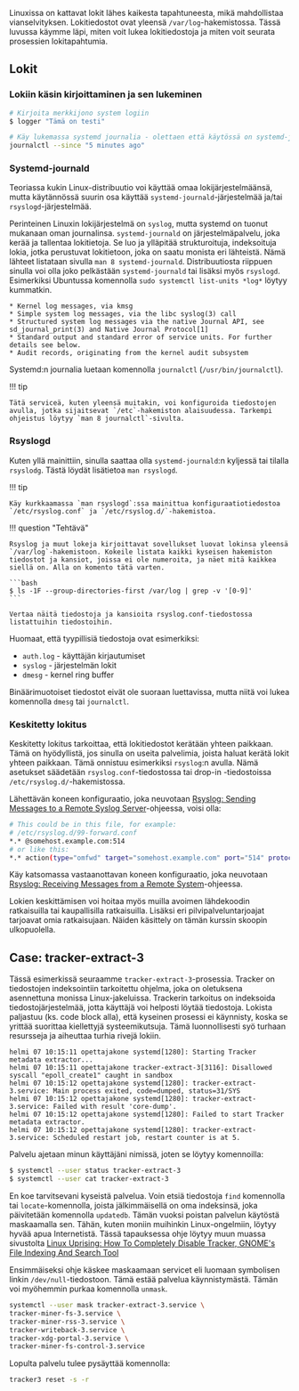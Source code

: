 Linuxissa on kattavat lokit lähes kaikesta tapahtuneesta, mikä mahdollistaa vianselvityksen. Lokitiedostot ovat yleensä `/var/log`-hakemistossa. Tässä luvussa käymme läpi, miten voit lukea lokitiedostoja ja miten voit seurata prosessien lokitapahtumia.

## Lokit

### Lokiin käsin kirjoittaminen ja sen lukeminen

```bash
# Kirjoita merkkijono system logiin
$ logger "Tämä on testi"

# Käy lukemassa systemd journalia - olettaen että käytössä on systemd-journald
journalctl --since "5 minutes ago"
```

### Systemd-journald

Teoriassa kukin Linux-distribuutio voi käyttää omaa lokijärjestelmäänsä, mutta käytännössä suurin osa käyttää `systemd-journald`-järjestelmää ja/tai `rsyslogd`-järjestelmää.

Perinteinen Linuxin lokijärjestelmä on `syslog`, mutta systemd on tuonut mukanaan oman journalinsa. `systemd-journald` on järjestelmäpalvelu, joka kerää ja tallentaa lokitietoja. Se luo ja ylläpitää strukturoituja, indeksoituja lokia, jotka perustuvat lokitietoon, joka on saatu monista eri lähteistä. Nämä lähteet listataan sivulla `man 8 systemd-journald`. Distribuutiosta riippuen sinulla voi olla joko pelkästään `systemd-journald` tai lisäksi myös `rsyslogd`. Esimerkiksi Ubuntussa komennolla `sudo systemctl list-units *log*` löytyy kummatkin.

    * Kernel log messages, via kmsg
    * Simple system log messages, via the libc syslog(3) call
    * Structured system log messages via the native Journal API, see sd_journal_print(3) and Native Journal Protocol[1]
    * Standard output and standard error of service units. For further details see below.
    * Audit records, originating from the kernel audit subsystem

Systemd:n journalia luetaan komennolla `journalctl` (`/usr/bin/journalctl`). 

!!! tip

    Tätä serviceä, kuten yleensä muitakin, voi konfiguroida tiedostojen avulla, jotka sijaitsevat `/etc`-hakemiston alaisuudessa. Tarkempi ohjeistus löytyy `man 8 journalctl`-sivulta.

### Rsyslogd

Kuten yllä mainittiin, sinulla saattaa olla `systemd-journald`:n kyljessä tai tilalla `rsyslodg`. Tästä löydät lisätietoa `man rsyslogd`.

!!! tip

    Käy kurkkaamassa `man rsyslogd`:ssa mainittua konfiguraatiotiedostoa `/etc/rsyslog.conf` ja `/etc/rsyslog.d/`-hakemistoa.


!!! question "Tehtävä"

    Rsyslog ja muut lokeja kirjoittavat sovellukset luovat lokinsa yleensä `/var/log`-hakemistoon. Kokeile listata kaikki kyseisen hakemiston tiedostot ja kansiot, joissa ei ole numeroita, ja näet mitä kaikkea siellä on. Alla on komento tätä varten.

    ```bash
    $ ls -1F --group-directories-first /var/log | grep -v '[0-9]'
    ```

    Vertaa näitä tiedostoja ja kansioita rsyslog.conf-tiedostossa listattuihin tiedostoihin.

Huomaat, että tyypillisiä tiedostoja ovat esimerkiksi:

* `auth.log` - käyttäjän kirjautumiset
* `syslog` - järjestelmän lokit
* `dmesg` - kernel ring buffer

Binäärimuotoiset tiedostot eivät ole suoraan luettavissa, mutta niitä voi lukea komennolla `dmesg` tai `journalctl`.

### Keskitetty lokitus

Keskitetty lokitus tarkoittaa, että lokitiedostot kerätään yhteen paikkaan. Tämä on hyödyllistä, jos sinulla on useita palvelimia, joista haluat kerätä lokit yhteen paikkaan. Tämä onnistuu esimerkiksi `rsyslog`:n avulla. Nämä asetukset säädetään `rsyslog.conf`-tiedostossa tai drop-in -tiedostoissa `/etc/rsyslog.d/`-hakemistossa.

Lähettävän koneen konfiguraatio, joka neuvotaan [Rsyslog: Sending Messages to a Remote Syslog Server](https://www.rsyslog.com/sending-messages-to-a-remote-syslog-server/)-ohjeessa, voisi olla:

```bash
# This could be in this file, for example:
# /etc/rsyslog.d/99-forward.conf
*.* @somehost.example.com:514
# or like this:
*.* action(type="omfwd" target="somehost.example.com" port="514" protocol="tcp")
```

Käy katsomassa vastaanottavan koneen konfiguraatio, joka neuvotaan [Rsyslog: Receiving Messages from a Remote System](https://www.rsyslog.com/receiving-messages-from-a-remote-system/)-ohjeessa.

Lokien keskittämisen voi hoitaa myös muilla avoimen lähdekoodin ratkaisuilla tai kaupallisilla ratkaisuilla. Lisäksi eri pilvipalveluntarjoajat tarjoavat omia ratkaisujaan. Näiden käsittely on tämän kurssin skoopin ulkopuolella.

## Case: tracker-extract-3

Tässä esimerkissä seuraamme `tracker-extract-3`-prosessia. Tracker on tiedostojen indeksointiin tarkoitettu ohjelma, joka on oletuksena asennettuna monissa Linux-jakeluissa. Trackerin tarkoitus on indeksoida tiedostojärjestelmää, jotta käyttäjä voi helposti löytää tiedostoja. Lokista paljastuu (ks. code block alla), että kyseinen prosessi ei käynnisty, koska se yrittää suorittaa kiellettyjä systeemikutsuja. Tämä luonnollisesti syö turhaan resursseja ja aiheuttaa turhia rivejä lokiin.

```log
helmi 07 10:15:11 opettajakone systemd[1280]: Starting Tracker metadata extractor...
helmi 07 10:15:11 opettajakone tracker-extract-3[3116]: Disallowed syscall "epoll_create1" caught in sandbox
helmi 07 10:15:12 opettajakone systemd[1280]: tracker-extract-3.service: Main process exited, code=dumped, status=31/SYS
helmi 07 10:15:12 opettajakone systemd[1280]: tracker-extract-3.service: Failed with result 'core-dump'.
helmi 07 10:15:12 opettajakone systemd[1280]: Failed to start Tracker metadata extractor.
helmi 07 10:15:12 opettajakone systemd[1280]: tracker-extract-3.service: Scheduled restart job, restart counter is at 5.
```

Palvelu ajetaan minun käyttäjäni nimissä, joten se löytyy komennoilla:

```bash
$ systemctl --user status tracker-extract-3
$ systemctl --user cat tracker-extract-3
```

En koe tarvitsevani kyseistä palvelua. Voin etsiä tiedostoja `find` komennolla tai `locate`-komennolla, joista jälkimmäisellä on oma indeksinsä, joka päivitetään komennolla `updatedb`. Tämän vuoksi poistan palvelun käytöstä maskaamalla sen. Tähän, kuten moniin muihinkin Linux-ongelmiin, löytyy hyvää apua Internetistä. Tässä tapauksessa ohje löytyy muun muassa sivustolta [Linux Uprising: How To Completely Disable Tracker, GNOME's File Indexing And Search Tool](https://www.linuxuprising.com/2019/07/how-to-completely-disable-tracker.html)

Ensimmäiseksi ohje käskee maskaamaan servicet eli luomaan symbolisen linkin `/dev/null`-tiedostoon. Tämä estää palvelua käynnistymästä. Tämän voi myöhemmin purkaa komennolla `unmask`.

```bash
systemctl --user mask tracker-extract-3.service \
tracker-miner-fs-3.service \
tracker-miner-rss-3.service \
tracker-writeback-3.service \
tracker-xdg-portal-3.service \
tracker-miner-fs-control-3.service
```

Lopulta palvelu tulee pysäyttää komennolla:

```bash
tracker3 reset -s -r
```